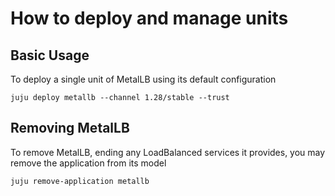 # How to deploy and manage units

## Basic Usage

To deploy a single unit of MetalLB using its default configuration
```shell
juju deploy metallb --channel 1.28/stable --trust
```

## Removing MetalLB

To remove MetalLB, ending any LoadBalanced services it provides, you may remove the application from its model
```shell
juju remove-application metallb
```


